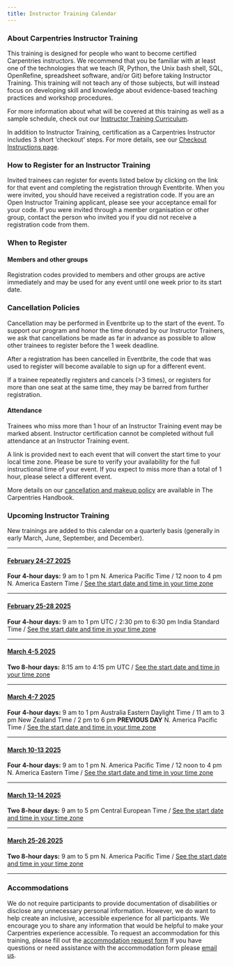 ```yaml
---
title: Instructor Training Calendar
---
```


### About Carpentries Instructor Training

This training is designed for people who want to become certified Carpentries instructors. We recommend that you be familiar with at least one of the technologies that we teach (R, Python, the Unix bash shell, SQL, OpenRefine, spreadsheet software, and/or Git) before taking Instructor Training. This training will not teach any of those subjects, but will instead focus on developing skill and knowledge about evidence-based teaching practices and workshop procedures.

For more information about what will be covered at this training as well as a sample schedule, check out our [Instructor Training Curriculum](https://carpentries.github.io/instructor-training/).

In addition to Instructor Training, certification as a Carpentries Instructor includes 3 short ‘checkout' steps. For more details, see our [Checkout Instructions page](https://carpentries.github.io/instructor-training/checkout).

### How to Register for an Instructor Training

Invited trainees can register for events listed below by clicking on the link for that event and completing the registration through Eventbrite. When you were invited, you should have received a registration code. If you are an Open Instructor Training applicant, please see your acceptance email for your code. If you were invited through a member organisation or other group, contact the person who invited you if you did not receive a registration code from them.

### When to Register

#### Members and other groups

Registration codes provided to members and other groups are active immediately and may be used for any event until one week prior to its start date.

### Cancellation Policies

Cancellation may be performed in Eventbrite up to the start of the event. To support our program and honor the time donated by our Instructor Trainers, we ask that cancellations be made as far in advance as possible to allow other trainees to register before the 1 week deadline.

After a registration has been cancelled in Eventbrite, the code that was used to register will become available to sign up for a different event.

If a trainee repeatedly registers and cancels (>3 times), or registers for more than one seat at the same time, they may be barred from further registration.

#### Attendance

Trainees who miss more than 1 hour of an Instructor Training event may be marked absent. Instructor certification cannot be completed without full attendance at an Instructor Training event.

A link is provided next to each event that will convert the start time to your local time zone. Please be sure to verify your availability for the full instructional time of your event. If you expect to miss more than a total of 1 hour, please select a different event.

More details on our [cancellation and makeup policy](https://docs.carpentries.org/handbooks/instructors.html#instructor-training-attendance-policy) are available in The Carpentries Handbook.

### Upcoming Instructor Training

New trainings are added to this calendar on a quarterly basis (generally in early March, June, September, and December).

<hr>

#### [February 24-27 2025](https://www.eventbrite.com/e/online-instructor-training-february-24-27-2025-tickets-1095462851879?aff=oddtdtcreator)
**Four 4-hour days:** 9 am to 1 pm N. America Pacific Time / 12 noon to 4 pm N. America Eastern Time /  [See the start date and time in your time zone](https://www.timeanddate.com/worldclock/fixedtime.html?msg=Carpentries+Instructor+Training&iso=20250224T09&p1=224&ah=4)

<hr>

#### [February 25-28 2025](https://www.eventbrite.com/e/online-instructor-training-february-25-28-2025-tickets-1095469862849?aff=oddtdtcreator)
**Four 4-hour days:** 9 am to 1 pm UTC / 2:30 pm to 6:30 pm India Standard Time / [See the start date and time in your time zone](https://www.timeanddate.com/worldclock/fixedtime.html?msg=Carpentries+Instructor+Training&iso=20250225T09&p1=136&ah=4)

<hr>

#### [March 4-5 2025](https://www.eventbrite.com/e/online-instructor-training-march-4-5-2025-tickets-1242515791179)
**Two 8-hour days:** 8:15 am to 4:15 pm UTC / [See the start date and time in your time zone](https://www.timeanddate.com/worldclock/fixedtime.html?msg=Instructor+Training&iso=20250304T0815&p1=1440&ah=8)

<hr>

#### [March 4-7 2025](https://www.eventbrite.com/e/online-instructor-training-march-4-7-2025-tickets-1095488929879?aff=oddtdtcreator)
**Four 4-hour days:** 9 am to 1 pm Australia Eastern Daylight Time / 11 am to 3 pm New Zealand Time / 2 pm to 6 pm **PREVIOUS DAY** N. America Pacific Time / [See the start date and time in your time zone](https://www.timeanddate.com/worldclock/fixedtime.html?msg=Carpentries+Instructor+Training&iso=20250304T09&p1=240&ah=4)

<hr>

#### [March 10-13 2025](https://www.eventbrite.com/e/online-instructor-training-march-10-13-2025-tickets-1095471216899?aff=oddtdtcreator)
**Four 4-hour days:** 9 am to 1 pm N. America Pacific Time / 12 noon to 4 pm N. America Eastern Time / [See the start date and time in your time zone](https://www.timeanddate.com/worldclock/fixedtime.html?msg=Carpentries+Instructor+Training&iso=20250310T09&p1=224&ah=4)

<hr>

#### [March 13-14 2025](https://www.eventbrite.com/e/online-instructor-training-march-13-14-2025-tickets-1095474095509?aff=oddtdtcreator)
**Two 8-hour days:** 9 am to 5 pm Central European Time / [See the start date and time in your time zone](https://www.timeanddate.com/worldclock/fixedtime.html?msg=Carpentries+Instructor+Training&iso=20250313T09&p1=195&ah=8)

<hr>

#### [March 25-26 2025](https://www.eventbrite.com/e/online-instructor-training-march-25-26-2025-tickets-1095479591949?aff=oddtdtcreator)
**Two 8-hour days:** 9 am to 5 pm N. America Pacific Time / [See the start date and time in your time zone](https://www.timeanddate.com/worldclock/fixedtime.html?msg=Carpentries+Instructor+Training&iso=20250325T09&p1=224&ah=8)

<hr>


### Accommodations

We do not require participants to provide documentation of disabilities or disclose any unnecessary personal information. 
However, we do want to help create an inclusive, accessible experience for all participants. 
We encourage you to share any information that would be helpful to make your Carpentries experience accessible. 
To request an accommodation for this training, please fill out the [accommodation request form](https://carpentries.typeform.com/to/B2OSYaD0)
If you have questions or need assistance with the accommodation form please [email us](mailto:instructor.training@carpentries.org).
